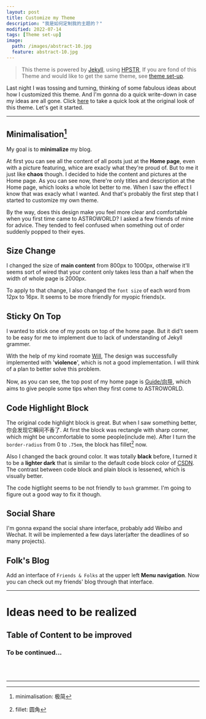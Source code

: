 ```yaml
---
layout: post
title: Customize my Theme
description: "我是如何定制我的主题的？"
modified: 2022-07-14
tags: [Theme set-up]
image:
  path: /images/abstract-10.jpg
  feature: abstract-10.jpg
---
```


> This theme is powered by [Jekyll](http://jekyllrb.com/), using [HPSTR](https://mademistakes.com/work/hpstr-jekyll-theme/), If you are fond of this Theme and would like to get the same theme, see [theme set-up](/theme-setup/).


Last night I was tossing and turning, thinking of some fabulous ideas about how I customized this theme. And I'm gonna do a quick write-down in case my ideas are all gone. Click [here](https://mmistakes.github.io/jekyll-theme-hpstr/) to take a quick look at the original look of this theme. Let's get it started.

___

## Minimalisation[^1]

My goal is to **minimalize** my blog.

At first you can see all the content of all posts just at the **Home page**, even with a picture featuring, whice are exacly what they're proud of. But to me it just like **chaos** though. I decided to hide the content and pictures at the Home page. As you can see now, there're only titles and description at the Home page, which looks a whole lot better to me. When I saw the effect I know that was exacly what I wanted. And that's probably the first step that I started to customize my own theme.

By the way, does this design make you feel more clear and comfortable when you first time came to ASTROWORLD? I asked a few friends of mine for advice. They tended to feel confused when something out of order suddenly popped to their eyes.

## Size Change

I changed the size of **main content** from 800px to 1000px, otherwise it'll seems sort of wired that your content only takes less than a half when the width of whole page is 2000px.

To apply to that change, I also changed the `font size` of each word from 12px to 16px. It seems to be more friendly for myopic friends(x.

## Sticky On Top

I wanted to stick one of my posts on top of the home page. But it did't seem to be easy for me to implement due to lack of understanding of Jekyll grammer.

With the help of my kind roomate [Will](https://willyangywt.cc), The design was successfully implemented with '**violence**', which is not a good implementation. I will think of a plan to better solve this problem.

Now, as you can see, the top post of my home page is [Guide/向导](https://lucameng.github.io/Guide/), which aims to give people some tips when they first come to ASTROWORLD.

## Code Highlight Block

The original code highlight block is great. But when I saw something better, 你会发现它瞬间不香了. At first the block was rectangle with sharp corner, which might be uncomfortable to some people(include me). After I turn the `border-radius` from 0 to `.75em`, the block has fillet[^2] now.

Also I changed the back ground color. It was totally **black** before, I turned it to be a **lighter dark** that is similar to the default code block color of [CSDN](https://www.csdn.net/). The contrast between code block and plain block is lessened, which is visually better.

The code higtlight seems to be not friendly to `bash` grammer. I'm going to figure out a good way to fix it though.

## Social Share

I'm gonna expand the social share interface, probably add Weibo and Wechat. It will be implemented a few days later(after the deadlines of so many projects).


## Folk's Blog

Add an interface of `Friends & Folks` at the upper left **Menu navigation**. Now you can check out my friends' blog through that interface.

___

# Ideas need to be realized

## Table of Content to be improved

### To be continued...

<br/>
<br/>

___

[^1]: minimalisation: 极简
[^2]: fillet: 圆角

